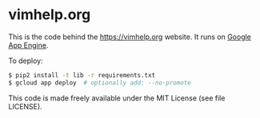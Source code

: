 # vimhelp.org

This is the code behind the https://vimhelp.org website. It runs on
[Google App Engine](https://cloud.google.com/appengine/).

To deploy:

```sh
$ pip2 install -t lib -r requirements.txt
$ gcloud app deploy  # optionally add: --no-promote
```

This code is made freely available under the MIT License (see file LICENSE).
